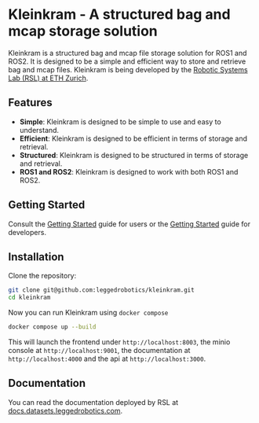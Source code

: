 # Kleinkram - A structured bag and mcap storage solution

Kleinkram is a structured bag and mcap file storage solution for ROS1 and ROS2.
It is designed to be a simple and efficient way to store and retrieve bag and mcap files.
Kleinkram is being developed by the [Robotic Systems Lab (RSL) at ETH Zurich](https://rsl.ethz.ch/).

## Features

- **Simple**: Kleinkram is designed to be simple to use and easy to understand.
- **Efficient**: Kleinkram is designed to be efficient in terms of storage and retrieval.
- **Structured**: Kleinkram is designed to be structured in terms of storage and retrieval.
- **ROS1 and ROS2**: Kleinkram is designed to work with both ROS1 and ROS2.

## Getting Started

Consult the [Getting Started](https://docs.datasets.leggedrobotics.com/usage/getting-started.html) guide for users or
the [Getting Started](https://docs.datasets.leggedrobotics.com/development/getting-started.html) guide for developers.

## Installation

Clone the repository:

```bash
git clone git@github.com:leggedrobotics/kleinkram.git
cd kleinkram
```

Now you can run Kleinkram using `docker compose`

```bash
docker compose up --build
```

This will launch the frontend under `http://localhost:8003`,
the minio console at `http://localhost:9001`, the documentation
at `http://localhost:4000` and the api at `http://localhost:3000`.

## Documentation

You can read the documentation deployed by RSL at [docs.datasets.leggedrobotics.com](https://docs.datasets.leggedrobotics.com/).
